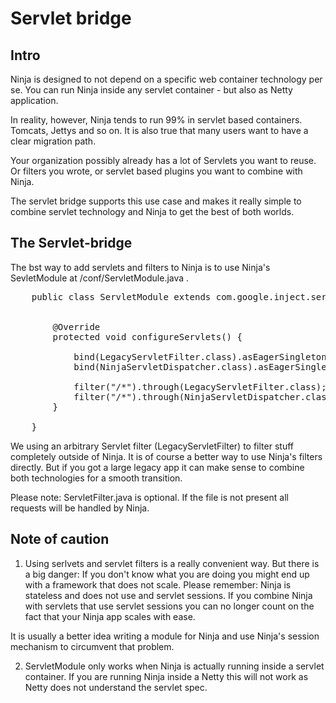 Servlet bridge
==============

Intro
-----

Ninja is designed to not depend on a specific web container technology per se.
You can run Ninja inside any servlet container - but also as Netty application.

In reality, however, Ninja tends to run 99% in servlet based containers. Tomcats, Jettys and so on.
It is also true that many users want to have a clear migration path. 

Your organization possibly already has a lot of Servlets you want to reuse. Or filters you wrote, 
or servlet based plugins you want to combine with Ninja.

The servlet bridge supports this use case and makes it really simple to combine servlet technology
and Ninja to get the best of both worlds.


The Servlet-bridge
------------------

The bst way to add servlets and filters to Ninja is to use Ninja's SevletModule at /conf/ServletModule.java .

<pre class="prettyprint">
    public class ServletModule extends com.google.inject.servlet.ServletModule {
    
    
        @Override
        protected void configureServlets() {

            bind(LegacyServletFilter.class).asEagerSingleton();
            bind(NinjaServletDispatcher.class).asEagerSingleton();
        
            filter("/*").through(LegacyServletFilter.class);
            filter("/*").through(NinjaServletDispatcher.class);
        }
    
    }
</pre>


We using an arbitrary Servlet filter (LegacyServletFilter) to filter stuff completely outside of Ninja. It is of course
a better way to use Ninja's filters directly. But if you got a large legacy app it can make sense to combine
both technologies for a smooth transition.

Please note: ServletFilter.java is optional. If the file is not present all requests will be handled by
Ninja.


Note of caution
---------------

1) Using serlvets and servlet filters is a really convenient way. But there is a big danger: If you don't know
what you are doing you might end up with a framework that does not scale. Please remember: Ninja is stateless
and does not use and servlet sessions. If you combine Ninja with servlets that use servlet sessions you can no
longer count on the fact that your Ninja app scales with ease.

It is usually a better idea writing a module for Ninja and use Ninja's session mechanism to circumvent that problem.

2) ServletModule only works when Ninja is actually running inside a servlet container. If you are running Ninja
inside a Netty this will not work as Netty does not understand the servlet spec.
